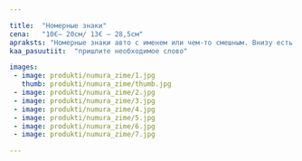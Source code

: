 ```yaml
---

title:  "Номерные знаки"
cena:   "10€– 20см/ 13€ – 28,5см"
apraksts: "Номерные знаки авто с именем или чем-то смешным. Внизу есть место для оригинального поздравления или призыва."
kaa_pasuutiit:  "пришлите необходимое слово"

images:
 - image: produkti/numura_zime/1.jpg
   thumb: produkti/numura_zime/thumb.jpg
 - image: produkti/numura_zime/2.jpg
 - image: produkti/numura_zime/3.jpg
 - image: produkti/numura_zime/4.jpg
 - image: produkti/numura_zime/5.jpg
 - image: produkti/numura_zime/6.jpg
 - image: produkti/numura_zime/7.jpg

---
```

